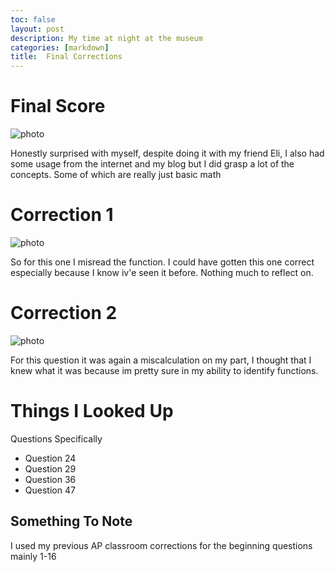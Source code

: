 ```yaml
---
toc: false
layout: post
description: My time at night at the museum
categories: [markdown]
title:  Final Corrections
---
```


# Final Score

![photo]({{site.baseurl}}/images/Test_Final_Score.png)

Honestly surprised with myself, despite doing it with my friend Eli, I also had some usage from the internet and my blog but I did grasp a lot of the concepts. Some of which are really just basic math
# Correction 1

![photo]({{site.baseurl}}/images/Q2_Corrections.png)

So for this one I misread the function. I could have gotten this one correct especially because I know iv'e seen it before. Nothing much to reflect on.

# Correction 2

![photo]({{site.baseurl}}/images/Q1_incorrect.png)

For this question it was again a miscalculation on my part, I thought that I knew what it was because im pretty sure in my ability to identify functions.

# Things I Looked Up

Questions Specifically

- Question 24
- Question 29
- Question 36
- Question 47

## Something To Note

I used my previous AP classroom corrections for the beginning questions mainly 1-16